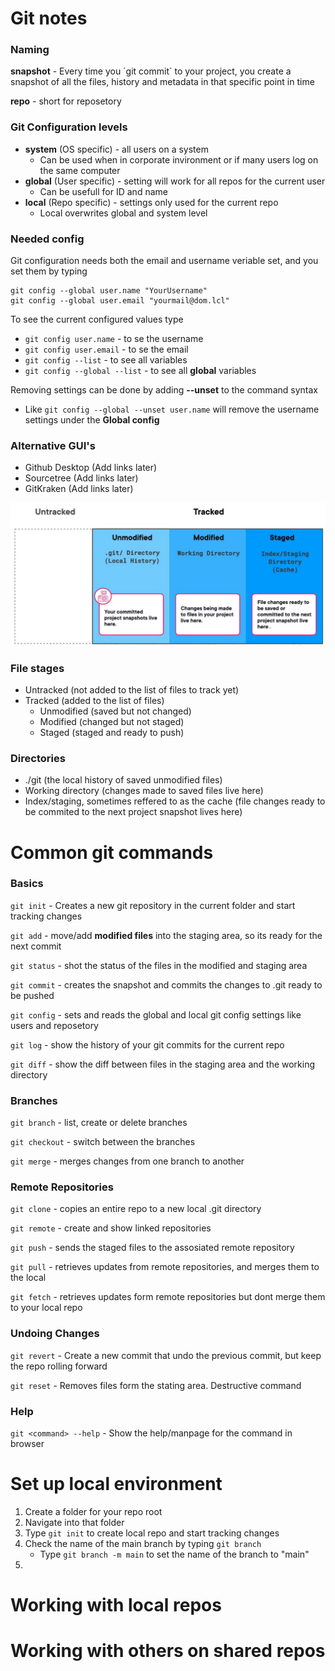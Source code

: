 # Git notes 

### Naming

**snapshot** - Every time you ´git commit´ to your project, you create a snapshot of all the files, history and metadata in that specific point in time

**repo** - short for reposetory

### Git Configuration levels
 - **system** (OS specific) - all users on a system
     - Can be used when in corporate invironment or if many users log on the same computer
 - **global** (User specific) - setting will work for all repos for the current user
     - Can be usefull for ID and name
 - **local** (Repo specific) - settings only used for the current repo
     - Local overwrites global and system level


### Needed config
Git configuration needs both the email and username veriable set, and you set them by typing

```
git config --global user.name "YourUsername"
git config --global user.email "yourmail@dom.lcl"
```

To see the current configured values type
- `git config user.name`  - to se the username
- `git config user.email` - to se the email
- `git config --list` - to see all variables
- `git config --global --list` - to see all **global** variables

Removing settings can be done by adding **--unset** to the command syntax
 - Like `git config --global --unset user.name` will remove the username settings under the **Global config**

### Alternative GUI's
 - Github Desktop (Add links later)
 - Sourcetree (Add links later)
 - GitKraken (Add links later)


![Stages and directories](Assets/01-dir-and-stage.jpg)


### File stages
 - Untracked (not added to the list of files to track yet)
 - Tracked (added to the list of files)
    - Unmodified (saved but not changed)
    - Modified (changed but not staged)
    - Staged (staged and ready to push) 

### Directories
 - ./git (the local history of saved unmodified files)
 - Working directory (changes made to saved files live here)
 - Index/staging, sometimes reffered to as the cache (file changes ready to be commited to the next project snapshot lives here)


# Common git commands


### Basics
`git init` - Creates a new git repository in the current folder and start tracking changes

`git add` - move/add **modified files** into the staging area, so its ready for the next commit

`git status` - shot the status of the files in the modified and staging area

`git commit` - creates the snapshot and commits the changes to .git ready to be pushed

`git config` - sets and reads the global and local git config settings like users and reposetory

`git log` - show the history of your git commits for the current repo

`git diff` - show the diff between files in the staging area and the working directory 


### Branches
`git branch` - list, create or delete branches

`git checkout` - switch between the branches

`git merge` - merges changes from one branch to another

### Remote Repositories
`git clone` - copies an entire repo to a new local .git directory

`git remote` - create and show linked repositories

`git push` - sends the staged files to the assosiated remote repository

`git pull` - retrieves updates from remote repositories, and merges them to the local

`git fetch` - retrieves updates form remote repositories but dont merge them to your local repo

### Undoing Changes

`git revert` - Create a new commit that undo the previous commit, but keep the repo rolling forward

`git reset` - Removes files form the stating area. Destructive command 

### Help

`git <command> --help` - Show the help/manpage for the command in browser


# Set up local environment
 1. Create a folder for your repo root
 2. Navigate into that folder
 3. Type `git init` to create local repo and start tracking changes
 4. Check the name of the main branch by typing `git branch`
     - Type `git branch -m main` to set the name of the branch to "main"
 5. 


# Working with local repos



# Working with others on shared repos



